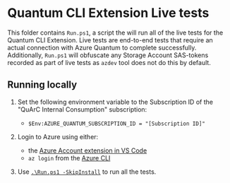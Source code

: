 # Quantum CLI Extension Live tests

This folder contains `Run.ps1`, a script the will run all of the live tests for the Quantum CLI Extension. Live tests are end-to-end tests that require an actual connection with Azure Quantum to complete successfully. 
Additionally, `Run.ps1` will obfuscate any Storage Account SAS-tokens recorded as part of live tests as `azdev` tool does not do this by default.


## Running locally

1. Set the following environment variable to the Subscription ID of the "QuArC Internal Consumption" subscription:
    * `$Env:AZURE_QUANTUM_SUBSCRIPTION_ID = "[Subscription ID]"`

2. Login to Azure using either:
    * the [Azure Account extension in VS Code](https://marketplace.visualstudio.com/items?itemName=ms-vscode.azure-account)
    * `az login` from the [Azure CLI](https://docs.microsoft.com/en-us/cli/azure/)

3. Use [`.\Run.ps1 -SkipInstall`](.\Run.ps1) to run all the tests.
